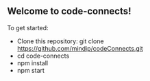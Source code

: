 ## Welcome to code-connects!  
To get started:  
-  Clone this repository: git clone https://github.com/mindip/codeConnects.git
-  cd code-connects
-  npm install
-  npm start

